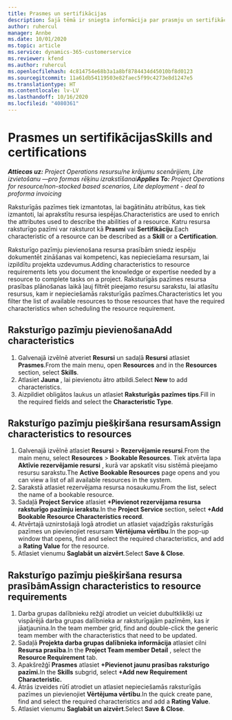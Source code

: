 ```yaml
---
title: Prasmes un sertifikācijas
description: Šajā tēmā ir sniegta informācija par prasmju un sertifikācijas raksturīgo pazīmju pievienošanu resursiem.
author: ruhercul
manager: Annbe
ms.date: 10/01/2020
ms.topic: article
ms.service: dynamics-365-customerservice
ms.reviewer: kfend
ms.author: ruhercul
ms.openlocfilehash: 4c814754e68b3a1a8bf8784434d45010bf8d0123
ms.sourcegitcommit: 11a61db54119503e82faec5f99c4273e8d1247e5
ms.translationtype: HT
ms.contentlocale: lv-LV
ms.lasthandoff: 10/16/2020
ms.locfileid: "4080361"
---
```

# <a name="skills-and-certifications"></a><span data-ttu-id="1988a-103">Prasmes un sertifikācijas</span><span class="sxs-lookup"><span data-stu-id="1988a-103">Skills and certifications</span></span>
<span data-ttu-id="1988a-104">_**Attiecas uz:** Project Operations resursu/ne krājumu scenārijiem, Lite izvietošanu —pro formas rēķinu izrakstīšanai_</span><span class="sxs-lookup"><span data-stu-id="1988a-104">_**Applies To:** Project Operations for resource/non-stocked based scenarios, Lite deployment - deal to proforma invoicing_</span></span>

<span data-ttu-id="1988a-105">Raksturīgās pazīmes tiek izmantotas, lai bagātinātu atribūtus, kas tiek izmantoti, lai aprakstītu resursa iespējas.</span><span class="sxs-lookup"><span data-stu-id="1988a-105">Characteristics are used to enrich the attributes used to describe the abilities of a resource.</span></span> <span data-ttu-id="1988a-106">Katru resursa raksturīgo pazīmi var raksturot kā **Prasmi** vai **Sertifikāciju**.</span><span class="sxs-lookup"><span data-stu-id="1988a-106">Each characteristic of a resource can be described as a **Skill** or a **Certification**.</span></span>

<span data-ttu-id="1988a-107">Raksturīgo pazīmju pievienošana resursa prasībām sniedz iespēju dokumentēt zināšanas vai kompetenci, kas nepieciešama resursam, lai izpildītu projekta uzdevumus.</span><span class="sxs-lookup"><span data-stu-id="1988a-107">Adding characteristics to resource requirements lets you document the knowledge or expertise needed by a resource to complete tasks on a project.</span></span> <span data-ttu-id="1988a-108">Raksturīgās pazīmes resursa prasības plānošanas laikā ļauj filtrēt pieejamo resursu sarakstu, lai atlasītu resursus, kam ir nepieciešamās raksturīgās pazīmes.</span><span class="sxs-lookup"><span data-stu-id="1988a-108">Characteristics let you filter the list of available resources to those resources that have the required characteristics when scheduling the resource requirement.</span></span>

## <a name="add-characteristics"></a><span data-ttu-id="1988a-109">Raksturīgo pazīmju pievienošana</span><span class="sxs-lookup"><span data-stu-id="1988a-109">Add characteristics</span></span>

1. <span data-ttu-id="1988a-110">Galvenajā izvēlnē atveriet **Resursi** un sadaļā **Resursi** atlasiet **Prasmes**.</span><span class="sxs-lookup"><span data-stu-id="1988a-110">From the main menu, open **Resources** and in the **Resources** section, select **Skills**.</span></span>
2. <span data-ttu-id="1988a-111">Atlasiet **Jauna** , lai pievienotu ātro atbildi.</span><span class="sxs-lookup"><span data-stu-id="1988a-111">Select **New** to add characteristics.</span></span>
3. <span data-ttu-id="1988a-112">Aizpildiet obligātos laukus un atlasiet **Raksturīgās pazīmes tips**.</span><span class="sxs-lookup"><span data-stu-id="1988a-112">Fill in the required fields and select the **Characteristic Type**.</span></span>

## <a name="assign-characteristics-to-resources"></a><span data-ttu-id="1988a-113">Raksturīgo pazīmju piešķiršana resursam</span><span class="sxs-lookup"><span data-stu-id="1988a-113">Assign characteristics to resources</span></span>

1. <span data-ttu-id="1988a-114">Galvenajā izvēlnē atlasiet **Resursi** > **Rezervējamie resursi**.</span><span class="sxs-lookup"><span data-stu-id="1988a-114">From the main menu, select **Resources** > **Bookable Resources**.</span></span> <span data-ttu-id="1988a-115">Tiek atvērta lapa **Aktīvie rezervējamie resursi** , kurā var apskatīt visu sistēmā pieejamo resursu sarakstu.</span><span class="sxs-lookup"><span data-stu-id="1988a-115">The **Active Bookable Resources** page opens and you can view a list of all available resources in the system.</span></span>
2. <span data-ttu-id="1988a-116">Sarakstā atlasiet rezervējama resursa nosaukumu.</span><span class="sxs-lookup"><span data-stu-id="1988a-116">From the list, select the name of a bookable resource.</span></span>
3. <span data-ttu-id="1988a-117">Sadaļā **Project Service** atlasiet **+Pievienot rezervējama resursa raksturīgo pazīmju ierakstu**.</span><span class="sxs-lookup"><span data-stu-id="1988a-117">In the **Project Service** section, select **+Add Bookable Resource Characteristics record**.</span></span>
4. <span data-ttu-id="1988a-118">Atvērtajā uznirstošajā logā atrodiet un atlasiet vajadzīgās raksturīgās pazīmes un pievienojiet resursam **Vērtējuma vērtību**.</span><span class="sxs-lookup"><span data-stu-id="1988a-118">In the pop-up window that opens, find and select the required characteristics, and add a **Rating Value** for the resource.</span></span>
5. <span data-ttu-id="1988a-119">Atlasiet vienumu **Saglabāt un aizvērt**.</span><span class="sxs-lookup"><span data-stu-id="1988a-119">Select **Save & Close**.</span></span>

## <a name="assign-characteristics-to-resource-requirements"></a><span data-ttu-id="1988a-120">Raksturīgo pazīmju piešķiršana resursa prasībām</span><span class="sxs-lookup"><span data-stu-id="1988a-120">Assign characteristics to resource requirements</span></span>

1. <span data-ttu-id="1988a-121">Darba grupas dalībnieku režģī atrodiet un veiciet dubultklikšķi uz vispārējā darba grupas dalībnieka ar raksturīgajām pazīmēm, kas ir jāatjaunina.</span><span class="sxs-lookup"><span data-stu-id="1988a-121">In the team member grid, find and double-click the generic team member with the characteristics that need to be updated.</span></span>
2. <span data-ttu-id="1988a-122">Sadaļā **Projekta darba grupas dalībnieka informācija** atlasiet cilni **Resursa prasība**.</span><span class="sxs-lookup"><span data-stu-id="1988a-122">In the **Project Team member Detail** , select the **Resource Requirement** tab.</span></span>
3. <span data-ttu-id="1988a-123">Apakšrežģī **Prasmes** atlasiet **+Pievienot jaunu prasības raksturīgo pazīmi.**</span><span class="sxs-lookup"><span data-stu-id="1988a-123">In the **Skills** subgrid, select **+Add new Requirement Characteristic.**</span></span>
4. <span data-ttu-id="1988a-124">Ātrās izveides rūtī atrodiet un atlasiet nepieciešamās raksturīgās pazīmes un pievienojiet **Vērtējuma vērtību**.</span><span class="sxs-lookup"><span data-stu-id="1988a-124">In the quick create pane, find and select the required characteristics and add a **Rating Value**.</span></span>
5. <span data-ttu-id="1988a-125">Atlasiet vienumu **Saglabāt un aizvērt**.</span><span class="sxs-lookup"><span data-stu-id="1988a-125">Select **Save & Close**.</span></span>